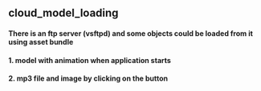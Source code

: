 ## cloud_model_loading
####  There is an ftp server (vsftpd) and some objects could be loaded from it using asset bundle  
####  1. model with animation when application starts  
####  2. mp3 file and image by clicking on the button  
